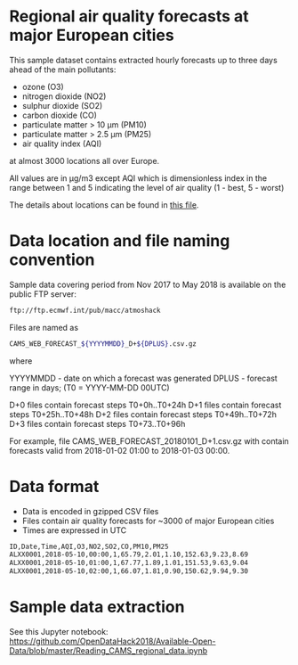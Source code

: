 # Regional air quality forecasts at major European cities

This sample dataset contains extracted hourly forecasts up to three days ahead of the main pollutants:

  - ozone (O3)
  - nitrogen dioxide (NO2)
  - sulphur dioxide (SO2)
  - carbon dioxide (CO)
  - particulate matter > 10 µm (PM10)
  - particulate matter > 2.5 µm (PM25)
  - air quality index (AQI)  
  
at almost 3000 locations all over Europe. 

All values are in µg/m3 except AQI which is dimensionless index in the range between 1 and 5 indicating the level of air quality (1 - best, 5 - worst)

The details about locations can be found in [this file](https://github.com/OpenDataHack2018/Available-Open-Data/blob/master/CAMS/regional/CAMS_WEB_LOCATIONS_V1.csv).

# Data location and file naming convention

Sample data covering period from Nov 2017 to May 2018 is available on the public FTP server:

```sh
ftp://ftp.ecmwf.int/pub/macc/atmoshack
```

Files are named as

```sh
CAMS_WEB_FORECAST_${YYYYMMDD}_D+${DPLUS}.csv.gz
```
where

YYYYMMDD - date on which a forecast was generated
DPLUS - forecast range in days;
(T0 = YYYY-MM-DD 00UTC)

D+0 files contain forecast steps T0+0h..T0+24h
D+1 files contain forecast steps T0+25h..T0+48h
D+2 files contain forecast steps T0+49h..T0+72h
D+3 files contain forecast steps T0+73..T0+96h

For example, file CAMS_WEB_FORECAST_20180101_D+1.csv.gz with contain forecasts valid from 2018-01-02 01:00 to 2018-01-03 00:00.

# Data format

  - Data is encoded in gzipped CSV files
  - Files contain air quality forecasts for ~3000 of major European cities
  - Times are expressed in UTC
  
```sh
ID,Date,Time,AQI,O3,NO2,SO2,CO,PM10,PM25
ALXX0001,2018-05-10,00:00,1,65.79,2.01,1.10,152.63,9.23,8.69
ALXX0001,2018-05-10,01:00,1,67.77,1.89,1.01,151.53,9.63,9.04
ALXX0001,2018-05-10,02:00,1,66.07,1.81,0.90,150.62,9.94,9.30
```

# Sample data extraction

See this Jupyter notebook:
https://github.com/OpenDataHack2018/Available-Open-Data/blob/master/Reading_CAMS_regional_data.ipynb
